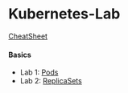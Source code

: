 # Kubernetes-Lab

[CheatSheet](https://kubernetes.io/docs/reference/kubectl/cheatsheet/)

#### Basics
- Lab 1: [Pods](https://github.com/juliehub/Kubernetes-Lab/blob/master/Lab1-Pods.md)
- Lab 2: [ReplicaSets](https://github.com/juliehub/Kubernetes-Lab/blob/master/Lab2-ReplicaSets.md)






